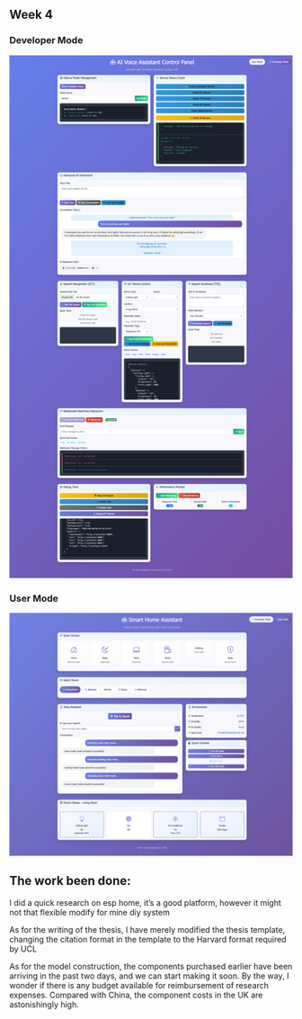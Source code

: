 ## Week 4
### Developer Mode
<div style="text-align: center;">
  <img src="../../Img/log_img/week4/Developer.png" width="1000">
</div>



### User Mode

<div style="text-align: center;">
  <img src="../../Img/log_img/week4/User.png" width="1000">
</div>



## The work been done:

I did a quick research on esp home, it’s a good platform, however it might not that flexible modify for mine diy system

As for the writing of the thesis, I have merely modified the thesis template, changing the citation format in the template to the Harvard format required by UCL

As for the model construction, the components purchased earlier have been arriving in the past two days, and we can start making it soon. By the way, I wonder if there is any budget available for reimbursement of research expenses. Compared with China, the component costs in the UK are astonishingly high.
